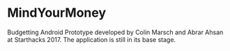# MindYourMoney
Budgetting Android Prototype developed by Colin Marsch and Abrar Ahsan at Starthacks 2017. The application is still in its base stage.
